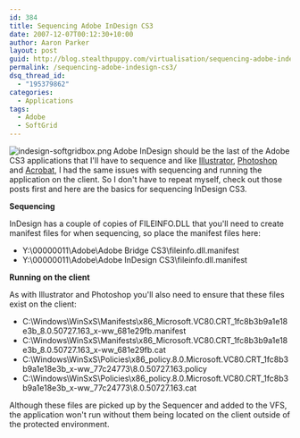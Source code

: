 ```yaml
---
id: 384
title: Sequencing Adobe InDesign CS3
date: 2007-12-07T00:12:30+10:00
author: Aaron Parker
layout: post
guid: http://blog.stealthpuppy.com/virtualisation/sequencing-adobe-indesign-cs3
permalink: /sequencing-adobe-indesign-cs3/
dsq_thread_id:
  - "195379862"
categories:
  - Applications
tags:
  - Adobe
  - SoftGrid
---
```

<img src="https://stealthpuppy.com/media/2008/02/indesign-softgridbox.png" align="left" alt="indesign-softgridbox.png" />Adobe InDesign should be the last of the Adobe CS3 applications that I'll have to sequence and like [Illustrator](https://stealthpuppy.com/virtualisation/sequencing-adobe-illustrator-cs3), [Photoshop](https://stealthpuppy.com/virtualisation/sequencing-adobe-photoshop-cs3) and [Acrobat](https://stealthpuppy.com/virtualisation/softgrid-sequencing-adobe-acrobat-8-%e2%80%93-the-story-so-far), I had the same issues with sequencing and running the application on the client. So I don't have to repeat myself, check out those posts first and here are the basics for sequencing InDesign CS3.

**Sequencing**

InDesign has a couple of copies of FILEINFO.DLL that you'll need to create manifest files for when sequencing, so place the manifest files here:

  * Y:\00000011\Adobe\Adobe Bridge CS3\fileinfo.dll.manifest
  * Y:\00000011\Adobe\Adobe InDesign CS3\fileinfo.dll.manifest

**Running on the client**

As with Illustrator and Photoshop you'll also need to ensure that these files exist on the client:

  * C:\Windows\WinSxS\Manifests\x86\_Microsoft.VC80.CRT\_1fc8b3b9a1e18e3b\_8.0.50727.163\_x-ww_681e29fb.manifest
  * C:\Windows\WinSxS\Manifests\x86\_Microsoft.VC80.CRT\_1fc8b3b9a1e18e3b\_8.0.50727.163\_x-ww_681e29fb.cat
  * C:\Windows\WinSxS\Policies\x86\_policy.8.0.Microsoft.VC80.CRT\_1fc8b3b9a1e18e3b\_x-ww\_77c24773\8.0.50727.163.policy
  * C:\Windows\WinSxS\Policies\x86\_policy.8.0.Microsoft.VC80.CRT\_1fc8b3b9a1e18e3b\_x-ww\_77c24773\8.0.50727.163.cat

Although these files are picked up by the Sequencer and added to the VFS, the application won't run without them being located on the client outside of the protected environment.